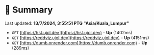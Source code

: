 # 📖 Summary
Last updated: **13/7/2024, 3:55:51 PTG "Asia/Kuala_Lumpur"**

- `GET` [https://hst.ujol.dev](https://hst.ujol.dev) - **Up** (1402ms)
- `GET` [https://reddviz.ujol.dev](https://reddviz.ujol.dev) - **Up** (4151ms)
- `GET` [https://dumb.onrender.com](https://dumb.onrender.com) - **Up** (289ms)
